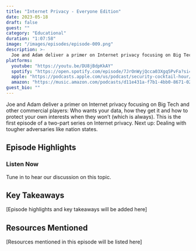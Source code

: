 ```yaml
---
title: "Internet Privacy - Everyone Edition"
date: 2023-05-18
draft: false
guest: ""
category: "Educational"
duration: "1:07:58"
image: "/images/episodes/episode-009.png"
description: >-
  Joe and Adam deliver a primer on Internet privacy focusing on Big Tech and other commercial players: Who wants your data, how they get it and how to protect your own interests when they won’t (which is always).  This is the first episode of a two-part series on Internet privacy. Next up: Dealing with tougher adversaries like nation states.
platforms:
  youtube: "https://youtu.be/DU8jBdpKkAY"
  spotify: "https://open.spotify.com/episode/7JrOnWyjQcca03Xgq5PvFa?si=fccfa2081c6e4e75"
  apple: "https://podcasts.apple.com/us/podcast/security-cocktail-hour/id1679376200?i=1000613523782"
  amazon: "https://music.amazon.com/podcasts/d11e431a-f7b1-4bb0-8671-024afce9ade6/security-cocktail-hour"
guest_bio: ""
---
```


Joe and Adam deliver a primer on Internet privacy focusing on Big Tech and other commercial players: Who wants your data, how they get it and how to protect your own interests when they won’t (which is always).  This is the first episode of a two-part series on Internet privacy. Next up: Dealing with tougher adversaries like nation states.

## Episode Highlights

### Listen Now

Tune in to hear our discussion on this topic.

## Key Takeaways

[Episode highlights and key takeaways will be added here]

## Resources Mentioned

[Resources mentioned in this episode will be listed here]




